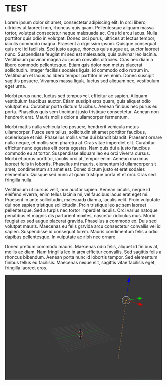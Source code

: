 # TEST

Lorem ipsum dolor sit amet, consectetur adipiscing elit. In orci libero, ultricies ut laoreet non, rhoncus quis quam. Pellentesque aliquam massa tortor, volutpat consectetur neque malesuada ac. Cras id arcu lacus. Nulla porttitor quis odio in volutpat. Donec orci purus, ultrices at lectus tempor, iaculis commodo magna. Praesent a dignissim ipsum. Quisque consequat quis orci id facilisis. Sed justo augue, rhoncus quis augue at, auctor laoreet nunc. Suspendisse feugiat mi sed est malesuada, quis pulvinar leo lacinia. Vestibulum pulvinar magna ac ipsum convallis ultricies. Cras nec diam a libero commodo pellentesque. Etiam quis dolor non metus placerat sollicitudin. Integer facilisis sodales ligula, id commodo odio rutrum in. Vestibulum et lacus ac libero tempor porttitor in vel enim. Donec suscipit sagittis posuere. Vivamus massa ligula, luctus sed aliquam nec, vestibulum eget urna.

Morbi purus nunc, luctus sed tempus vel, efficitur ac sapien. Aliquam vestibulum faucibus auctor. Etiam suscipit eros quam, quis aliquet odio volutpat eu. Curabitur porta dictum faucibus. Aenean finibus nec purus eu porta. Phasellus quis sem tincidunt justo tristique consectetur. Aenean non hendrerit erat. Mauris mollis dolor a ullamcorper fermentum.

Morbi mattis nulla vehicula leo posuere, hendrerit vehicula metus ullamcorper. Fusce sem tellus, sollicitudin sit amet porttitor faucibus, scelerisque et nisl. Phasellus mollis vitae dui blandit blandit. Praesent ornare nulla neque, et mollis sem pharetra at. Cras vitae imperdiet elit. Curabitur efficitur nunc egestas elit porta egestas. Nam quis dui a justo faucibus commodo eu at tortor. Suspendisse aliquam leo eu orci viverra cursus. Morbi et purus porttitor, iaculis orci at, tempor enim. Aenean maximus laoreet felis in lobortis. Phasellus mi mauris, elementum id ullamcorper sit amet, condimentum sit amet est. Donec dictum justo et erat sodales elementum. Quisque sed nunc at quam tristique porta et et orci. Cras sed fringilla nulla.

Vestibulum ut cursus velit, non auctor sapien. Aenean iaculis, neque id eleifend viverra, enim tellus lacinia mi, vel faucibus lacus erat eget mi. Praesent in ante sollicitudin, malesuada diam a, iaculis velit. Proin vulputate dui non sapien tristique sollicitudin. Proin tristique leo ac sem laoreet pellentesque. Sed a turpis nec tortor imperdiet iaculis. Orci varius natoque penatibus et magnis dis parturient montes, nascetur ridiculus mus. Morbi feugiat ex sed augue placerat gravida. Phasellus a commodo ex. Duis sed volutpat mauris. Maecenas eu felis gravida arcu consectetur convallis vel id sapien. Suspendisse id consequat lorem. Mauris condimentum felis a odio dapibus pellentesque. In vulputate ac nibh nec ornare.

Donec pretium commodo mauris. Maecenas odio felis, aliquet id finibus at, mollis ac diam. Nam fringilla leo in arcu efficitur convallis. Sed sagittis felis a rhoncus bibendum. Aenean porta nunc id lobortis tempor. Sed elementum finibus tellus eu facilisis. Maecenas neque elit, sagittis vitae facilisis eget, fringilla laoreet eros. 

![gif test](http://github.com/ijshahin/ijshahin.github.io/blob/master/images/gif_test.gif)
